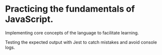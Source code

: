 # Practicing the fundamentals of JavaScript.

Implementing core concepts of the language to facilitate learning.

Testing the expected output with Jest to catch mistakes and avoid console logs.